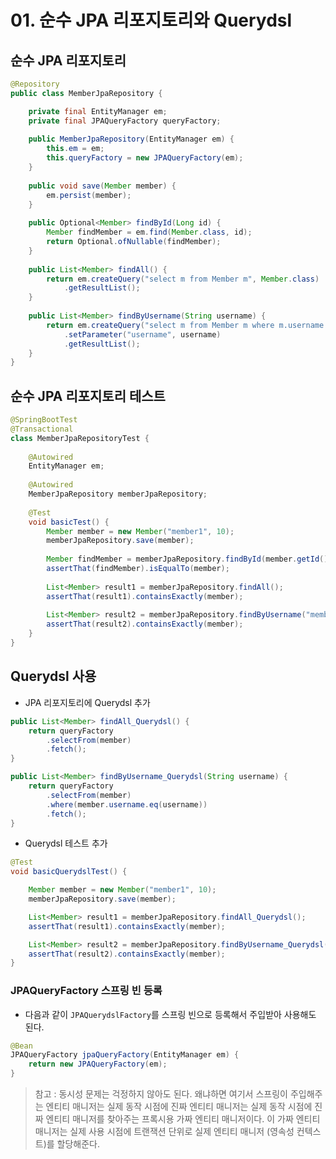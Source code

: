 # 01. 순수 JPA 리포지토리와 Querydsl
## 순수 JPA 리포지토리
```java
@Repository
public class MemberJpaRepository {

    private final EntityManager em;
    private final JPAQueryFactory queryFactory;
    
    public MemberJpaRepository(EntityManager em) {
        this.em = em;
        this.queryFactory = new JPAQueryFactory(em);
    }
    
    public void save(Member member) {
        em.persist(member);
    }
    
    public Optional<Member> findById(Long id) {
        Member findMember = em.find(Member.class, id);
        return Optional.ofNullable(findMember);
    }
    
    public List<Member> findAll() {
        return em.createQuery("select m from Member m", Member.class)
            .getResultList();
    }
    
    public List<Member> findByUsername(String username) {
        return em.createQuery("select m from Member m where m.username = :username", Member.class)
            .setParameter("username", username)
            .getResultList();
    }
}
```
## 순수 JPA 리포지토리 테스트
```java
@SpringBootTest
@Transactional
class MemberJpaRepositoryTest {
    
    @Autowired
    EntityManager em;
    
    @Autowired
    MemberJpaRepository memberJpaRepository;
    
    @Test
    void basicTest() {
        Member member = new Member("member1", 10);
        memberJpaRepository.save(member);
    
        Member findMember = memberJpaRepository.findById(member.getId()).get();
        assertThat(findMember).isEqualTo(member);
    
        List<Member> result1 = memberJpaRepository.findAll();
        assertThat(result1).containsExactly(member);
    
        List<Member> result2 = memberJpaRepository.findByUsername("member1");
        assertThat(result2).containsExactly(member);
    }
}
```
## Querydsl 사용
- JPA 리포지토리에 Querydsl 추가
```java
public List<Member> findAll_Querydsl() {
    return queryFactory
        .selectFrom(member)
        .fetch();
}

public List<Member> findByUsername_Querydsl(String username) {
    return queryFactory
        .selectFrom(member)
        .where(member.username.eq(username))
        .fetch();
}
```
- Querydsl 테스트 추가
```java
@Test
void basicQuerydslTest() {

    Member member = new Member("member1", 10);
    memberJpaRepository.save(member);

    List<Member> result1 = memberJpaRepository.findAll_Querydsl();
    assertThat(result1).containsExactly(member);

    List<Member> result2 = memberJpaRepository.findByUsername_Querydsl("member1");
    assertThat(result2).containsExactly(member);
}
```

### JPAQueryFactory 스프링 빈 등록
- 다음과 같이 `JPAQuerydslFactory`를 스프링 빈으로 등록해서 주입받아 사용해도 된다.
```java
@Bean
JPAQueryFactory jpaQueryFactory(EntityManager em) {
    return new JPAQueryFactory(em);
}
```
> 참고 : 동시성 문제는 걱정하지 않아도 된다. 왜냐하면 여기서 스프링이 주입해주는 엔티티 매니저는 실제 동작 시점에 진짜 엔티티 매니저는 실제 동작 시점에
> 진짜 엔티티 매니저를 찾아주는 프록시용 가짜 엔티티 매니저이다. 이 가짜 엔티티 매니저는 실제 사용 시점에 트랜잭션 단위로 실제 엔티티 매니저 (영속성
> 컨텍스트)를 할당해준다.

